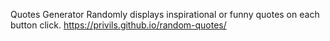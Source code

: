 Quotes Generator
Randomly displays inspirational or funny quotes on each button click.
https://privils.github.io/random-quotes/
